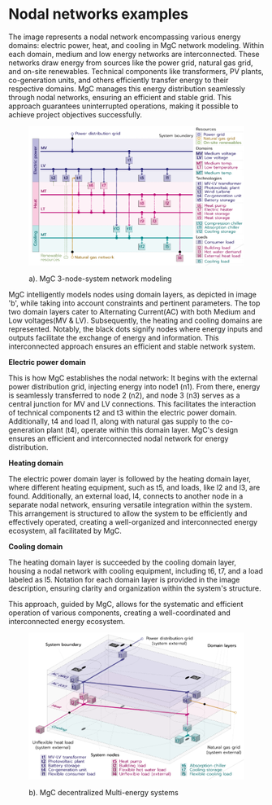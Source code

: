 # Nodal networks examples

The image represents a nodal network encompassing various energy domains: electric power, heat, and cooling in MgC network modeling. Within each domain, medium and low energy networks are interconnected. These networks draw energy from sources like the power grid, natural gas grid, and on-site renewables. Technical components like transformers, PV plants, co-generation units, and others efficiently transfer energy to their respective domains. MgC manages this energy distribution seamlessly through nodal networks, ensuring an efficient and stable grid. This approach guarantees uninterrupted operations, making it possible to achieve project objectives successfully.

<figure><img src="../../../.gitbook/assets/2023-10-29 09_48_07-MicroGrid-Creator_Modeling-Optimization.pdf - Adobe Acrobat Reader (32-bit).png" alt=""><figcaption><p>a). MgC 3-node-system network modeling</p></figcaption></figure>

MgC intelligently models nodes using domain layers, as depicted in image 'b', while taking into account constraints and pertinent parameters. The top two domain layers cater to Alternating Current(AC) with both Medium and Low voltages(MV & LV). Subsequently, the heating and cooling domains are represented. Notably, the black dots signify nodes where energy inputs and outputs facilitate the exchange of energy and information. This interconnected approach ensures an efficient and stable network system.

**Electric power domain**

This is how MgC establishes the nodal network: It begins with the external power distribution grid, injecting energy into node1 (n1). From there, energy is seamlessly transferred to node 2 (n2), and node 3 (n3) serves as a central junction for MV and LV connections. This facilitates the interaction of technical components t2 and t3 within the electric power domain. Additionally, t4 and load l1, along with natural gas supply to the co-generation plant (t4), operate within this domain layer. MgC's design ensures an efficient and interconnected nodal network for energy distribution.

**Heating domain**

The electric power domain layer is followed by the heating domain layer, where different heating equipment, such as t5, and loads, like l2 and l3, are found. Additionally, an external load, l4, connects to another node in a separate nodal network, ensuring versatile integration within the system. This arrangement is structured to allow the system to be efficiently and effectively operated, creating a well-organized and interconnected energy ecosystem, all facilitated by MgC.

**Cooling domain**

The heating domain layer is succeeded by the cooling domain layer, housing a nodal network with cooling equipment, including t6, t7, and a load labeled as l5. Notation for each domain layer is provided in the image description, ensuring clarity and organization within the system's structure.&#x20;

This approach, guided by MgC, allows for the systematic and efficient operation of various components, creating a well-coordinated and interconnected energy ecosystem.



<figure><img src="../../../.gitbook/assets/2023-10-29 09_48_53-MicroGrid-Creator_Modeling-Optimization.pdf - Adobe Acrobat Reader (32-bit).png" alt=""><figcaption><p>b). MgC decentralized Multi-energy systems</p></figcaption></figure>
